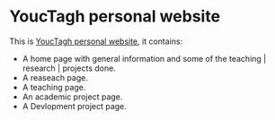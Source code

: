 # YoucTagh personal website

This is [YoucTagh personal website](https://youctagh.github.io/), it contains: 
* A home page with general information and some of the teaching | research | projects done.
* A reaseach page.
* A teaching page.
* An academic project page.
* A Devlopment project page.
